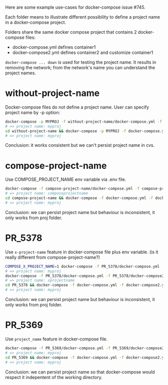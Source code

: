 Here are some example use-cases for docker-compose issue #745.

Each folder means to illustrate different possibility to define a project name in a docker-compose project.

Folders share the same docker compose project that contains 2 docker-compose files:
* docker-compose.yml defines container1
* docker-compose2.yml defines container2 and customize container1

`docker-compose ... down` is used for testing the project name. It results in removing the network; from the network's name you can understand the project names.

# without-project-name

Docker-compose files do not define a project name. User can specify project name by -p option:

```bash
docker-compose -p MYPROJ -f without-project-name/docker-compose.yml -f without-project-name/docker-compose2.yml down
# => project name: myproj
cd without-project-name && docker-compose -p MYPROJ -f docker-compose.yml -f docker-compose2.yml down
# => project name: myproj
```

Conclusion: it works consistent but we can't persist project name in cvs.

# compose-project-name

Use COMPOSE_PROJECT_NAME env variable via .env file.

```bash
docker-compose -f compose-project-name/docker-compose.yml -f compose-project-name/docker-compose2.yml down
# => project name: composeprojectname
cd compose-project-name && docker-compose -f docker-compose.yml -f docker-compose2.yml down
# => project name: myproj
```

Conclusion: we can persist project name but behaviour is inconsistent, it only works from proj folder.

# PR_5378

Use `x-project-name` feature in docker-compose file plus env variable. (is it really different from compose-project-name?)

```bash
COMPOSE_X_PROJECT_NAME=1 docker-compose -f PR_5378/docker-compose.yml -f PR_5378/docker-compose2.yml down
# => project name: myproj
docker-compose -f PR_5378/docker-compose.yml -f PR_5378/docker-compose2.yml down
# => project name: xprojectname
cd PR_5378 && docker-compose -f docker-compose.yml -f docker-compose2.yml down
# => project name: myproj
```

Conclusion: we can persist project name but behaviour is inconsistent, it only works from proj folder.

# PR_5369

Use `project_name` feature in docker-compose file.

```bash
docker-compose -f PR_5369/docker-compose.yml -f PR_5369/docker-compose2.yml down
# => project name: myproj
cd PR_5369 && docker-compose -f docker-compose.yml -f docker-compose2.yml down
# => project name: myproj
```

Conclusion: we can persist project name so that docker-compose would respect it indepentent of the working directory.
